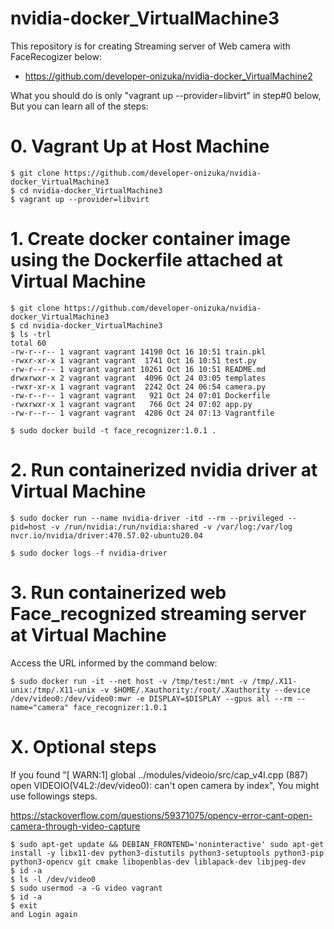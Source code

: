 # nvidia-docker_VirtualMachine3

This repository is for creating Streaming server of Web camera with FaceRecogizer below: 
- https://github.com/developer-onizuka/nvidia-docker_VirtualMachine2

What you should do is only "vagrant up --provider=libvirt" in step#0 below, But you can learn all of the steps:

# 0. Vagrant Up at Host Machine
```
$ git clone https://github.com/developer-onizuka/nvidia-docker_VirtualMachine3
$ cd nvidia-docker_VirtualMachine3
$ vagrant up --provider=libvirt
```

# 1. Create docker container image using the Dockerfile attached at Virtual Machine
```
$ git clone https://github.com/developer-onizuka/nvidia-docker_VirtualMachine3
$ cd nvidia-docker_VirtualMachine3
$ ls -trl
total 60
-rw-r--r-- 1 vagrant vagrant 14190 Oct 16 10:51 train.pkl
-rwxr-xr-x 1 vagrant vagrant  1741 Oct 16 10:51 test.py
-rw-r--r-- 1 vagrant vagrant 10261 Oct 16 10:51 README.md
drwxrwxr-x 2 vagrant vagrant  4096 Oct 24 03:05 templates
-rwxr-xr-x 1 vagrant vagrant  2242 Oct 24 06:54 camera.py
-rw-r--r-- 1 vagrant vagrant   921 Oct 24 07:01 Dockerfile
-rwxrwxr-x 1 vagrant vagrant   766 Oct 24 07:02 app.py
-rw-r--r-- 1 vagrant vagrant  4286 Oct 24 07:13 Vagrantfile

$ sudo docker build -t face_recognizer:1.0.1 .
```

# 2. Run containerized nvidia driver at Virtual Machine
```
$ sudo docker run --name nvidia-driver -itd --rm --privileged --pid=host -v /run/nvidia:/run/nvidia:shared -v /var/log:/var/log  nvcr.io/nvidia/driver:470.57.02-ubuntu20.04

$ sudo docker logs -f nvidia-driver
```

# 3. Run containerized web Face_recognized streaming server at Virtual Machine
Access the URL informed by the command below:
```
$ sudo docker run -it --net host -v /tmp/test:/mnt -v /tmp/.X11-unix:/tmp/.X11-unix -v $HOME/.Xauthority:/root/.Xauthority --device /dev/video0:/dev/video0:mwr -e DISPLAY=$DISPLAY --gpus all --rm --name="camera" face_recognizer:1.0.1
```

# X. Optional steps
If you found "[ WARN:1] global ../modules/videoio/src/cap_v4l.cpp (887) open VIDEOIO(V4L2:/dev/video0): can't open camera by index", You might use followings steps.

https://stackoverflow.com/questions/59371075/opencv-error-cant-open-camera-through-video-capture
```
$ sudo apt-get update && DEBIAN_FRONTEND='noninteractive' sudo apt-get install -y libx11-dev python3-distutils python3-setuptools python3-pip python3-opencv git cmake libopenblas-dev liblapack-dev libjpeg-dev
$ id -a
$ ls -l /dev/video0
$ sudo usermod -a -G video vagrant
$ id -a
$ exit 
and Login again
```
